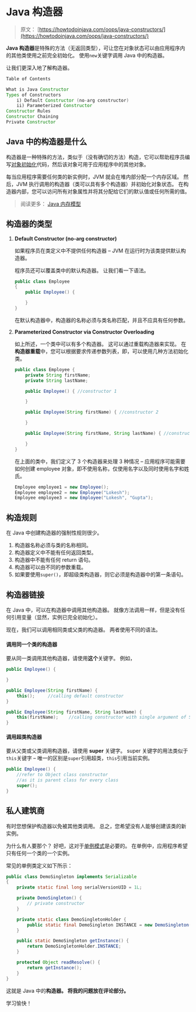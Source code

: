 # Java 构造器

> 原文： [https://howtodoinjava.com/oops/java-constructors/](https://howtodoinjava.com/oops/java-constructors/)

**Java 构造器**是特殊的方法（无返回类型），可让您在对象状态可以由应用程序内的其他类使用之前完全初始化。 使用`new`关键字调用 Java 中的构造器。

让我们更深入地了解构造器。

```java
Table of Contents

What is Java Constructor
Types of Constructors
	i) Default Constructor (no-arg constructor)
	ii) Parameterized Constructor
Constructor Rules
Constructor Chaining
Private Constructor
```

## Java 中的构造器是什么

构造器是一种特殊的方法，类似于（没有确切的方法）构造，它可以帮助程序员编写[对象初始化](https://docs.oracle.com/javase/tutorial/java/javaOO/objectcreation.html)代码，然后该对象可用于应用程序中的其他对象。

每当应用程序需要任何类的新实例时，JVM 就会在堆内部分配一个内存区域。 然后，JVM 执行调用的构造器（类可以具有多个构造器）并初始化对象状态。 在构造器内部，您可以访问所有对象属性并将其分配给它们的默认值或任何所需的值。

> 阅读更多： [Java 内存模型](//howtodoinjava.com/java/garbage-collection/jvm-memory-model-structure-and-components/)

## 构造器的类型

1.  **Default Constructor (no-arg constructor)**

    如果程序员在类定义中不提供任何构造器 – JVM 在运行时为该类提供默认构造器。

    程序员还可以覆盖类中的默认构造器。 让我们看一下语法。

    ```java
    public class Employee 
    {	
    	public Employee() {

    	}
    }

    ```

    在默认构造器中，构造器的名称必须与类名称匹配，并且不应具有任何参数。

2.  **Parameterized Constructor via Constructor Overloading**

    如上所述，一个类中可以有多个构造器。 这可以通过重载构造器来实现。 在**构造器重载**中，您可以根据要求传递参数列表，即，可以使用几种方法初始化类。

    ```java
    public class Employee {
    	private String firstName;
    	private String lastName;

    	public Employee() {	//constructor 1

    	}

    	public Employee(String firstName) { //constructor 2

    	}

    	public Employee(String firstName, String lastName) { //constructor 3

    	}
    }

    ```

    在上面的类中，我们定义了 3 个构造器来处理 3 种情况 – 应用程序可能需要如何创建 employee 对象，即不使用名称，仅使用名字以及同时使用名字和姓氏。

    ```java
    Employee employee1 = new Employee();
    Employee employee2 = new Employee("Lokesh");
    Employee employee3 = new Employee("Lokesh", "Gupta");

    ```

## 构造规则

在 Java 中创建构造器的强制性规则很少。

1.  构造器名称必须与类的名称相同。
2.  构造器定义中不能有任何返回类型。
3.  构造器中不能有任何 return 语句。
4.  构造器可以由不同的参数重载。
5.  如果要使用`super()`，即超级类构造器，则它必须是构造器中的第一条语句。

## 构造器链接

在 Java 中，可以在构造器中调用其他构造器。 就像方法调用一样，但是没有任何引用变量（显然，实例已完全初始化）。

现在，我们可以调用相同类或父类的构造器。 两者使用不同的语法。

#### 调用同一个类的构造器

要从同一类调用其他构造器，请使用**这个**关键字。 例如，

```java
public Employee() {	

}

public Employee(String firstName) { 
	this();		//calling default constructor
}

public Employee(String firstName, String lastName) {
	this(firstName);	//calling constructor with single argument of String type
}

```

#### 调用超类构造器

要从父类或父类调用构造器，请使用 **super** 关键字。 super 关键字的用法类似于`this`关键字 – 唯一的区别是`super`引用超类，`this`引用当前实例。

```java
public Employee() {	
	//refer to Object class constructor 
	//as it is parent class for every class
	super();	
}

```

## 私人建筑商

有时您想保护构造器以免被其他类调用。 总之，您希望没有人能够创建该类的新实例。

为什么有人要那个？ 好吧，这对于[单例模式](//howtodoinjava.com/design-patterns/creational/singleton-design-pattern-in-java/)是必要的。 在单例中，应用程序希望只有任何一个类的一个实例。

常见的单例类定义如下所示：

```java
public class DemoSingleton implements Serializable 
{
    private static final long serialVersionUID = 1L;

    private DemoSingleton() {
        // private constructor
    }

    private static class DemoSingletonHolder {
        public static final DemoSingleton INSTANCE = new DemoSingleton();
    }

    public static DemoSingleton getInstance() {
        return DemoSingletonHolder.INSTANCE;
    }

    protected Object readResolve() {
        return getInstance();
    }
}

```

这就是 Java 中的**构造器。 将我的问题放在评论部分。**

学习愉快！